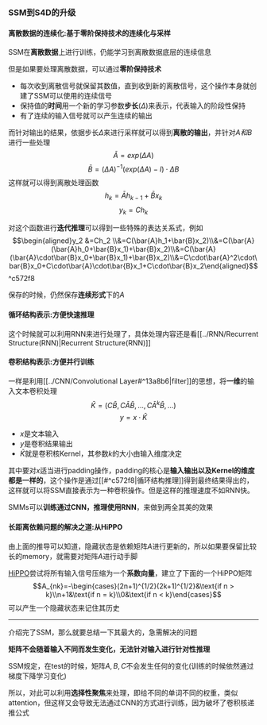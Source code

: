 ### SSM到S4D的升级
#### 离散数据的连续化:基于零阶保持技术的连续化与采样
SSM在**离散数据**上进行训练，仍能学习到离散数据底层的连续信息

但是如果要处理离散数据，可以通过**零阶保持技术**
* 每次收到离散信号就保留其数值，直到收到新的离散信号，这个操作本身就创建了SSM可以使用的连续信号
* 保持值的**时间**用一个新的学习参数**步长**($\Delta$)来表示，代表输入的阶段性保持
* 有了连续的输入信号就可以产生连续的输出

而针对输出的结果，依据步长$\Delta$来进行采样就可以得到**离散的输出**，并针对$A和B$进行一些处理$$\bar{A}=exp(\Delta A)$$$$\bar{B}=(\Delta A)^{-1}(exp(\Delta A)-I)\cdot \Delta B$$
这样就可以得到离散处理函数$$h_k=\bar{A}h_{k-1}+\bar{B}x_k$$$$y_k=Ch_k$$

对这个函数进行**迭代推理**可以得到一些特殊的表达关系式，例如$$\begin{aligned}y_2 &=Ch_2 \\&=C(\bar{A}h_1+\bar{B}x_2)\\&=C(\bar{A}(\bar{A}h_0+\bar{B}x_1)+\bar{B}x_2)\\&=C(\bar{A}(\bar{A}\cdot\bar{B}x_0+\bar{B}x_1)+\bar{B}x_2)\\&=C\cdot\bar{A}^2\cdot\bar{B}x_0+C\cdot\bar{A}\cdot\bar{B}x_1+C\cdot\bar{B}x_2\end{aligned}$$ ^c572f8

保存的时候，仍然保存**连续形式**下的$A$

#### 循环结构表示:方便快速推理
这个时候就可以利用RNN来进行处理了，具体处理内容还是看[[../RNN/Recurrent Structure(RNN)|Recurrent Structure(RNN)]]

#### 卷积结构表示:方便并行训练
一样是利用[[../CNN/Convolutional Layer#^13a8b6|filter]]的思想，将**一维**的输入文本卷积处理$$\bar{K}=(C\bar{B},C\bar{A}\bar{B},...,C\bar{A}^k\bar{B},...)$$$$y=x\cdot\bar{K}$$
* $x$是文本输入
* $y$是卷积结果输出
* $\bar{K}$就是卷积核Kernel，其参数$k$的大小由输入维度决定

其中要对$x$适当进行padding操作，padding的核心是**输入输出以及Kernel的维度都是一样的**，这个操作是通过[[#^c572f8|循环结构推理]]得到最终结果得出的，这样就可以将SSM直接表示为一种卷积操作。但是这样的推理速度不如RNN快。

SMMs可以**训练通过CNN，推理使用RNN**，来做到两全其美的效果

#### 长距离依赖问题的解决之道:从HiPPO
由上面的推导可以知道，隐藏状态是依赖矩阵$A$进行更新的，所以如果要保留比较长的memory，就需要对矩阵$A$进行动手脚

[HiPPO](https://proceedings.neurips.cc/paper_files/paper/2020/file/102f0bb6efb3a6128a3c750dd16729be-Paper.pdf)尝试将所有输入信号压缩为一个**系数向量**，建立了下面的一个HiPPO矩阵$$A_{nk}=-\begin{cases}(2n+1)^{1/2}(2k+1)^{1/2}&\text{if n > k}\\n+1&\text{if n = k}\\0&\text{if n < k}\end{cases}$$
可以产生一个隐藏状态来记住其历史

---
介绍完了SSM，那么就要总结一下其最大的，急需解决的问题

**矩阵不会随着输入不同而发生变化，无法针对输入进行针对性推理**

SSM规定，在test的时候，矩阵$A,B,C$不会发生任何的变化(训练的时候依然通过梯度下降学习变化)

所以，对此可以利用**选择性聚焦**来处理，即给不同的单词不同的权重，类似attention，但这样又会导致无法通过CNN的方式进行训练，因为破坏了卷积核递推公式

